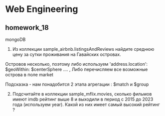 # Web Engineering

## homework_18

mongoDB

1. Из коллекции sample_airbnb.listingsAndReviews найдите среднюю цену за сутки проживания на Гавайских островах.

Островов несколько, поэтому либо используем 'address.location': $geoWithin: $centerSphere …. , Либо перечисляем все возможные острова в поле market

Подсказка - нам понадобится 2 этапа агрегации : $match и $group

2. Подсчитайте в коллекции sample_mflix.movies, сколько фильмов имеют imdb рейтинг выше 8 и выходили в период с 2015 до 2023 года (используем year). Какой из них имеет самый высокий рейтинг ?
